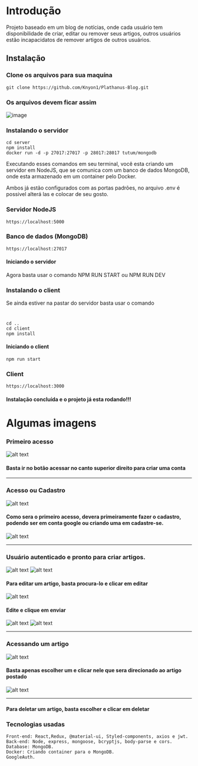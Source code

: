 # Introdução

Projeto baseado em um blog de notícias, onde cada usuário tem disponibilidade de criar, editar ou remover seus artigos, outros usuários estão incapacidatos de remover artigos de outros usuários.

## Instalação

### Clone os arquivos para sua maquína
    git clone https://github.com/Knyon1/Plathanus-Blog.git
    
### Os arquivos devem ficar assim
![image](https://user-images.githubusercontent.com/71739468/131248162-ae996da9-48ab-4f9e-92ac-8ab13951de83.png)

### Instalando o servidor
    cd server
    npm install
    docker run -d -p 27017:27017 -p 28017:28017 tutum/mongodb
    
Executando esses comandos em seu terminal, você esta criando um servidor em NodeJS, que se comunica com um banco de dados MongoDB, onde esta armazenado em um container pelo Docker.

Ambos já estão configurados com as portas padrões, no arquivo .env é possivel alterá las e colocar de seu gosto.

### Servidor NodeJS
    https://localhost:5000
    
### Banco de dados (MongoDB)
    https://localhost:27017

#### Iniciando o servidor

Agora basta usar o comando NPM RUN START ou NPM RUN DEV

### Instalando o client

Se ainda estiver na pastar do servidor basta usar o comando
#
    cd ..
    cd client
    npm install

#### Iniciando o client
    npm run start
    
  
### Client
    https://localhost:3000



#### Instalação concluída e o projeto já esta rodando!!!

 
        

# Algumas imagens


### Primeiro acesso

![alt text](https://i.imgur.com/bmkxJ9V.png)

#### Basta ir no botão acessar no canto superior direito para criar uma conta
______________________________________________________________________________________________________

### Acesso ou Cadastro

![alt text](https://i.imgur.com/AMLWgJx.png)

#### Como sera o primeiro acesso, devera primeiramente fazer o cadastro, podendo ser em conta google ou criando uma em cadastre-se.

![alt text](https://i.imgur.com/Bc71BDD.png)
______________________________________________________________________________________________________

### Usuário autenticado e pronto para criar artigos.

![alt text](https://i.imgur.com/kgsXKEY.png)
![alt text](https://i.imgur.com/qifChDk.png)
#### Para editar um artigo, basta procura-lo e clicar em editar 

![alt text](https://i.imgur.com/GePQqJn.png)
#### Edite e clique em enviar

![alt text](https://i.imgur.com/o0RgfLh.png)
![alt text](https://i.imgur.com/g6Pslw5.png)

______________________________________________________________________________________________________

### Acessando um artigo

![alt text](https://i.imgur.com/xtTe9Tk.png)

#### Basta apenas escolher um e clicar nele que sera direcionado ao artigo postado
![alt text](https://i.imgur.com/Zlvyhco.png)

______________________________________________________________________________________________________

#### Para deletar um artigo, basta escolher e clicar em deletar


### Tecnologias usadas
    Front-end: React,Redux, @material-ui, Styled-components, axios e jwt.
    Back-end: Node, express, mongoose, bcryptjs, body-parse e cors.
    Database: MongoDB.
    Docker: Criando container para o MongoDB.
    GoogleAuth.
    


